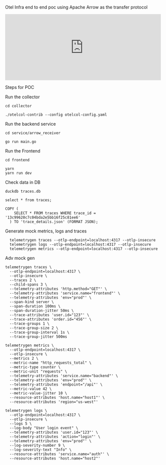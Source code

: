 Otel Infra end to end poc using Apache Arrow as the transfer protocol 

<div style="position: relative; padding-bottom: 42.1875%; height: 0;"><iframe src="https://www.loom.com/embed/c631bb6b0b304244a1ab1f2bd6895531?sid=59fa1400-d9a4-4f92-8541-e3f047b7e1c1" frameborder="0" webkitallowfullscreen mozallowfullscreen allowfullscreen style="position: absolute; top: 0; left: 0; width: 100%; height: 100%;"></iframe></div>

Steps for POC

Run the collector

```
cd collector

./otelcol-contrib --config otelcol-config.yaml
```

Run the backend service

```
cd service/arrow_receiver

go run main.go
```

Run the Frontend

```
cd frontend

yarn
yarn run dev
```

Check data in DB

```
duckdb traces.db

select * from traces;

COPY (
    SELECT * FROM traces WHERE trace_id = '13c99620c7c04bda2e5bb16f25c81ee6'
  ) TO 'trace_details.json' (FORMAT JSON);
```

Generate mock metrics, logs and traces

```
  telemetrygen traces --otlp-endpoint=localhost:4317 --otlp-insecure
  telemetrygen logs --otlp-endpoint=localhost:4317 --otlp-insecure
  telemetrygen metrics --otlp-endpoint=localhost:4317 --otlp-insecure
```

Adv mock gen

```
telemetrygen traces \
  --otlp-endpoint=localhost:4317 \
  --otlp-insecure \
  --traces 2 \
  --child-spans 3 \
  --telemetry-attributes 'http.method="GET"' \
  --telemetry-attributes 'service.name="frontend"' \
  --telemetry-attributes 'env="prod"' \
  --span-kind server \
  --span-duration 100ms \
  --span-duration-jitter 50ms \
  --trace-attributes 'user.id="123"' \
  --trace-attributes 'order.id="456"' \
  --trace-groups 1 \
  --trace-group-size 2 \
  --trace-group-interval 1s \
  --trace-group-jitter 500ms

telemetrygen metrics \
  --otlp-endpoint=localhost:4317 \
  --otlp-insecure \
  --metrics 2 \
  --metric-name "http_requests_total" \
  --metric-type counter \
  --metric-unit "requests" \
  --telemetry-attributes 'service.name="backend"' \
  --telemetry-attributes 'env="prod"' \
  --telemetry-attributes 'endpoint="/api"' \
  --metric-value 42 \
  --metric-value-jitter 10 \
  --resource-attributes 'host.name="host1"' \
  --resource-attributes 'region="us-west"'

telemetrygen logs \
  --otlp-endpoint=localhost:4317 \
  --otlp-insecure \
  --logs 5 \
  --log-body "User login event" \
  --telemetry-attributes 'user.id="123"' \
  --telemetry-attributes 'action="login"' \
  --telemetry-attributes 'env="prod"' \
  --log-severity-number 9 \
  --log-severity-text "Info" \
  --resource-attributes 'service.name="auth"' \
  --resource-attributes 'host.name="host2"'
```
